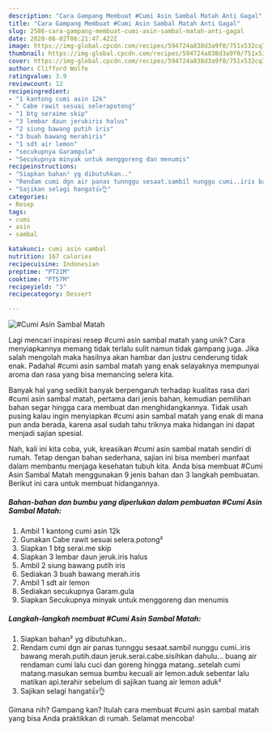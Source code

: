 ```yaml
---
description: "Cara Gampang Membuat #Cumi Asin Sambal Matah Anti Gagal"
title: "Cara Gampang Membuat #Cumi Asin Sambal Matah Anti Gagal"
slug: 2586-cara-gampang-membuat-cumi-asin-sambal-matah-anti-gagal
date: 2020-06-02T06:21:47.422Z
image: https://img-global.cpcdn.com/recipes/594724a838d3a9f0/751x532cq70/cumi-asin-sambal-matah-foto-resep-utama.jpg
thumbnail: https://img-global.cpcdn.com/recipes/594724a838d3a9f0/751x532cq70/cumi-asin-sambal-matah-foto-resep-utama.jpg
cover: https://img-global.cpcdn.com/recipes/594724a838d3a9f0/751x532cq70/cumi-asin-sambal-matah-foto-resep-utama.jpg
author: Clifford Wolfe
ratingvalue: 3.9
reviewcount: 12
recipeingredient:
- "1 kantong cumi asin 12k"
- " Cabe rawit sesuai selerapotong"
- "1 btg seraime skip"
- "3 lembar daun jerukiris halus"
- "2 siung bawang putih iris"
- "3 buah bawang merahiris"
- "1 sdt air lemon"
- "secukupnya Garamgula"
- "Secukupnya minyak untuk menggoreng dan menumis"
recipeinstructions:
- "Siapkan bahan² yg dibutuhkan.."
- "Rendam cumi dgn air panas tunnggu sesaat.sambil nunggu cumi..iris bawang merah.putih.daun jeruk.serai.cabe.sisihkan dahulu... buang air rendaman cumi lalu cuci dan goreng hingga matang..setelah cumi matang.masukan semua bumbu kecuali air lemon.aduk sebentar lalu matikan api.terahir sebelum di sajikan tuang air lemon aduk²"
- "Sajikan selagi hangat👍👌"
categories:
- Resep
tags:
- cumi
- asin
- sambal

katakunci: cumi asin sambal 
nutrition: 167 calories
recipecuisine: Indonesian
preptime: "PT21M"
cooktime: "PT57M"
recipeyield: "3"
recipecategory: Dessert

---
```



![#Cumi Asin Sambal Matah](https://img-global.cpcdn.com/recipes/594724a838d3a9f0/751x532cq70/cumi-asin-sambal-matah-foto-resep-utama.jpg)

Lagi mencari inspirasi resep #cumi asin sambal matah yang unik? Cara menyiapkannya memang tidak terlalu sulit namun tidak gampang juga. Jika salah mengolah maka hasilnya akan hambar dan justru cenderung tidak enak. Padahal #cumi asin sambal matah yang enak selayaknya mempunyai aroma dan rasa yang bisa memancing selera kita.



Banyak hal yang sedikit banyak berpengaruh terhadap kualitas rasa dari #cumi asin sambal matah, pertama dari jenis bahan, kemudian pemilihan bahan segar hingga cara membuat dan menghidangkannya. Tidak usah pusing kalau ingin menyiapkan #cumi asin sambal matah yang enak di mana pun anda berada, karena asal sudah tahu triknya maka hidangan ini dapat menjadi sajian spesial.


Nah, kali ini kita coba, yuk, kreasikan #cumi asin sambal matah sendiri di rumah. Tetap dengan bahan sederhana, sajian ini bisa memberi manfaat dalam membantu menjaga kesehatan tubuh kita. Anda bisa membuat #Cumi Asin Sambal Matah menggunakan 9 jenis bahan dan 3 langkah pembuatan. Berikut ini cara untuk membuat hidangannya.

<!--inarticleads1-->

##### Bahan-bahan dan bumbu yang diperlukan dalam pembuatan #Cumi Asin Sambal Matah:

1. Ambil 1 kantong cumi asin 12k
1. Gunakan  Cabe rawit sesuai selera.potong²
1. Siapkan 1 btg serai.me skip
1. Siapkan 3 lembar daun jeruk.iris halus
1. Ambil 2 siung bawang putih iris
1. Sediakan 3 buah bawang merah.iris
1. Ambil 1 sdt air lemon
1. Sediakan secukupnya Garam.gula
1. Siapkan Secukupnya minyak untuk menggoreng dan menumis




<!--inarticleads2-->

##### Langkah-langkah membuat #Cumi Asin Sambal Matah:

1. Siapkan bahan² yg dibutuhkan..
1. Rendam cumi dgn air panas tunnggu sesaat.sambil nunggu cumi..iris bawang merah.putih.daun jeruk.serai.cabe.sisihkan dahulu... buang air rendaman cumi lalu cuci dan goreng hingga matang..setelah cumi matang.masukan semua bumbu kecuali air lemon.aduk sebentar lalu matikan api.terahir sebelum di sajikan tuang air lemon aduk²
1. Sajikan selagi hangat👍👌




Gimana nih? Gampang kan? Itulah cara membuat #cumi asin sambal matah yang bisa Anda praktikkan di rumah. Selamat mencoba!
